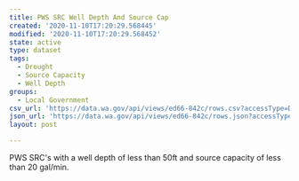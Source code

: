 ```yaml
---
title: PWS SRC Well Depth And Source Cap
created: '2020-11-10T17:20:29.568445'
modified: '2020-11-10T17:20:29.568452'
state: active
type: dataset
tags:
  - Drought
  - Source Capacity
  - Well Depth
groups:
  - Local Government
csv_url: 'https://data.wa.gov/api/views/ed66-842c/rows.csv?accessType=DOWNLOAD'
json_url: 'https://data.wa.gov/api/views/ed66-842c/rows.json?accessType=DOWNLOAD'
layout: post

---
```

PWS SRC's with a well depth of less than 50ft and source capacity of less than 20 gal/min.
